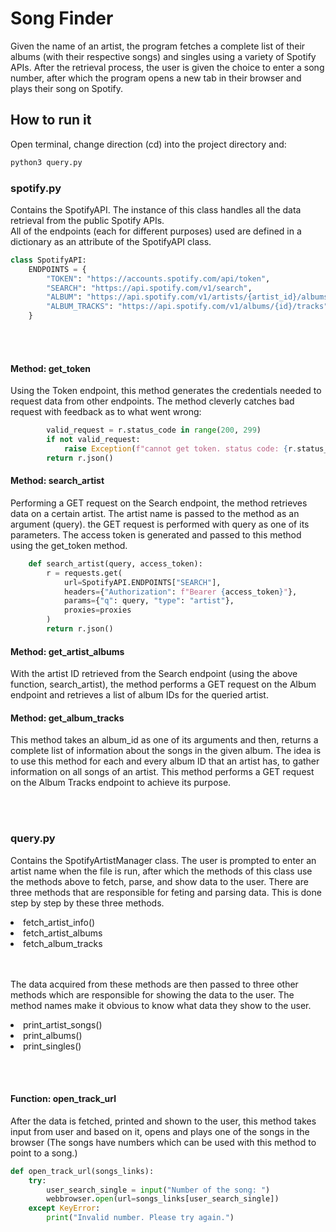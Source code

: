 # Song Finder
Given the name of an artist, the program fetches a complete list of their albums (with their
respective songs) and singles using a variety of Spotify APIs. After the retrieval process, the user is given
the choice to enter a song number, after which the program opens a new tab in their browser and plays
their song on Spotify.
## How to run it
Open terminal, change direction (cd) into the project directory and:
```python
python3 query.py 
```
### spotify.py
Contains the SpotifyAPI. The instance of this class handles all the data retrieval from the public Spotify APIs.<br>
All of the endpoints (each for different purposes) used are defined in a dictionary as an attribute of the SpotifyAPI class.
```python
class SpotifyAPI:
    ENDPOINTS = {
        "TOKEN": "https://accounts.spotify.com/api/token",
        "SEARCH": "https://api.spotify.com/v1/search",
        "ALBUM": "https://api.spotify.com/v1/artists/{artist_id}/albums",
        "ALBUM_TRACKS": "https://api.spotify.com/v1/albums/{id}/tracks",
    }
```
<br></br>
#### Method: get_token
Using the Token endpoint, this method generates the credentials needed to request data from other endpoints. The method cleverly catches bad request with feedback as to what went wrong:
```python
        valid_request = r.status_code in range(200, 299)
        if not valid_request:
            raise Exception(f"cannot get token. status code: {r.status_code}")
        return r.json()
```

#### Method: search_artist
Performing a GET request on the Search endpoint, the method retrieves data on a certain artist. The artist name is passed to the method as an argument (query). the GET request is performed with query as one of its parameters. The access token is generated and passed to this method using the get_token method.
```python
    def search_artist(query, access_token):
        r = requests.get(
            url=SpotifyAPI.ENDPOINTS["SEARCH"],
            headers={"Authorization": f"Bearer {access_token}"},
            params={"q": query, "type": "artist"},
            proxies=proxies
        )
        return r.json()
```

#### Method: get_artist_albums
With the artist ID retrieved from the Search endpoint (using the above function, search_artist), the method performs a GET request on the Album endpoint and retrieves a list of album IDs for the queried artist. 

#### Method: get_album_tracks
This method takes an album_id as one of its arguments and then, returns a complete list of information about the songs in the given album. The idea is to use this method for each and every album ID that an artist has, to gather information on all songs of an artist. This method performs a GET request on the Album Tracks endpoint to achieve its purpose.

<br></br>
### query.py
 
Contains the SpotifyArtistManager class. The user is prompted to enter an artist name when the file is run, after which the methods of this class use the methods above to fetch, parse, and show data to the user. There are three methods that are responsible for feting and parsing data. This is done step by step by these three methods.
<li>fetch_artist_info()</li>
<li>fetch_artist_albums</li>
<li>fetch_album_tracks</li>
<br></br>

The data acquired from these methods are then passed to three other methods which are responsible for showing the data to the user. The method names make it obvious to know what data they show to the user.
<li>print_artist_songs()</li>
<li>print_albums()</li>
<li>print_singles()</li>

<br></br>
#### Function: open_track_url
After the data is fetched, printed and shown to the user, this method takes input from user and based on it, opens and plays one of the songs in the browser (The songs have numbers which can be used with this method to point to a song.)
```python
def open_track_url(songs_links):
    try:
        user_search_single = input("Number of the song: ")
        webbrowser.open(url=songs_links[user_search_single])
    except KeyError:
        print("Invalid number. Please try again.")
```
